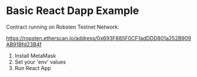 # Basic React Dapp Example

Contract running on Robsten Testnet Network: 

https://ropsten.etherscan.io/address/0x693F885F0CF1adDDD801a252B909AB91Bfd23B4f

1. Install MetaMask
2. Set your 'env' values
3. Run React App

